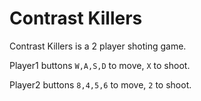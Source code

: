 # Contrast Killers

Contrast Killers is a 2 player shoting game.

Player1 buttons `W,A,S,D` to move, `X` to shoot.

Player2 buttons `8,4,5,6` to move, `2` to shoot.
